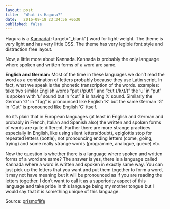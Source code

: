 ```yaml
---
layout: post
title:  "What is Hagura?"
date:   2016-09-18 23:34:56 +0530
published: false
---
```



Hagura is a [Kannada](https://en.wikipedia.org/wiki/Kannada){: target="_blank"} word for light-weight. The theme is very light and has very little CSS. The theme has very legible font style and distraction free layout. 

Now, a little more about Kannada. Kannada is probably the only language where spoken and written forms of a word are same. 

**English and German:**
Most of the time in these languages we don’t read the word as a combination of letters probably because  they use Latin script. In fact, what we speak is the phonetic transcription of the words. examples: take two similar English words “put (/pʊt/)” and “cut (/kʌt/)” the ‘u’ in “put” is spoken with ‘ʊ’ sound but in “cut” it is having ‘ʌ’ sound. Similarly the German ‘G’ in “Tag” is pronounced like English ‘K’ but  the same German ‘G’ in “Gut” is pronounced like English ‘G’ itself.

So it’s plain that in European languages (at least in English and German and probably in French, Italian and Spanish also) the written and spoken forms of words are quite different. Further there are more strange practices especially in English, like using silent letters(doubt), epiglottis stop for repeated letters (bottle),  not pronouncing ending letters (come, going, trying) and some really strange words (programme, analogue, queue) etc.

Now the question is whether there is a language where spoken and written forms of a word are same? The answer is yes, there is a language called Kannada where a word is written and spoken in exactly same way. You can just pick up the letters that you want and put them together to form a word, it may not have meaning but it will be pronounced as if you are reading the letters together. I don’t want to call it as a superiority aspect of this language and take pride in this language being my mother tongue but I would say that it is something unique of this language. 

Source: [prismoflife](https://prismoflife.wordpress.com/2013/07/13/reading-exactly-what-is-written-and-writing-exactly-what-is-spoken)